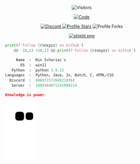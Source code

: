 <p align="center"><img src="https://gpvc.arturio.dev/AstraaDev" alt="Visitors"></a>
<p align="center"><a href="https://discord.com/users/886971572668219392" target="_blank"><img alt="Code" src="https://img.shields.io/endpoint?label=Code&logo=CodersRank&logoColor=white&url=https%3A%2F%2Fraw.githubusercontent.com%2Frinxyzz%2Frinxyzz%2Fmain%2Fendpointv2">
<p align="center"><a href="https://discord.com/users/886971572668219392" target="_blank"><img alt="Discord" src="https://img.shields.io/endpoint?label=Discord&logo=Discord&logoColor=white&url=https%3A%2F%2Fraw.githubusercontent.com%2Frinxyzz%2Frinxyzz%2Fmain%2Fendpoint">
<img src="https://img.shields.io/badge/dynamic/json?&label=Total%20Stars&color=bb2527&style=flat&style=for-the-badge&query=%24.stars&url=https://api.github-star-counter.workers.dev/user/rinxyzz" alt="Profile Stars"></a>
<img src="https://img.shields.io/badge/dynamic/json?&label=Total%20Forks&color=bb2527&style=flat&style=for-the-badge&query=%24.forks&url=https://api.github-star-counter.workers.dev/user/rinxyzz" alt="Profile Forks"></a>
<p align="center"><a href="https://discord.gg/w8FBRVBrbX" target="_blank"><img src="https://discordapp.com/api/guilds/315581703139885060/widget.png?style=shield" alt="shield.png"></a></p></p>

```python
print(f'Follow {rinxyzz} on Github')
	@@ -10,13 +10,13 @@ print(f'Follow {rinxyzz} on Github')
```
	
```python
     Name  :  Rin Schariac`s
       OS  :  win11
   Python  :  python 3.9.12
Languages  :  Python, Java, Js, Batch, C, HTML/CSS
  Discord  :  886971572668219392
   Server  :  1009384971191988224
```

```json
Knowledge is power.
```

<a href="https://discord.gg/w8FBRVBrbX" target="_blank"><img src="https://github.com/AstraaDev/AstraaDev/blob/output/github-contribution-grid-snake.svg" alt="snake"></a>
